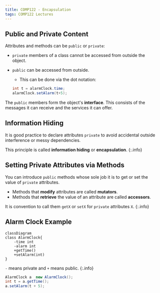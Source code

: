 ```yaml
---
title: COMP122 - Encapsulation
tags: COMP122 Lectures
---
```

## Public and Private Content
Attributes and methods can be `public` or `private`:

* `private` members of a class cannot be accessed from outside the object.
* `public` can be accessed from outside.
	* This can be done via the dot notation:
	
	```java
	int t = alarmClock.time;
	alarmClock.setAlarm(t+5);
	```
The `public` members form the object's **interface**. This consists of the messages it can receive and the services it can offer.

## Information Hiding
It is good practice to declare attributes `private` to avoid accidental outside interference or messy dependencies.

This principle is called **information hiding** or **encapsulation**.
{:.info}

## Setting Private Attributes via Methods
You can introduce `public` methods whose sole job it is to get or set the value of `private` attributes.

* Methods that **modify** attributes are called **mutators**.
* Methods that **retrieve** the value of an attribute are called **accessors**.

It is convention to call them `getX` or `setX` for `private` attributes `X`.
{:.info}

## Alarm Clock Example

```mermaid
classDiagram
class AlarmClock{
	-time int
	-alarm int
	+getTime()
    +setAlarm(int)
}
```

`-` means private and `+` means public.
{:.info}

```java
AlarmClock a  new AlarmClock();
int t = a.getTime();
a.setAlarm(t + 5);
```